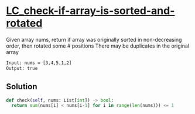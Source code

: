 # [LC_check-if-array-is-sorted-and-rotated](https://leetcode.com/problems/check-if-array-is-sorted-and-rotated)

Given array nums, return if array was originally sorted in non-decreasing order, then rotated some # positions
There may be duplicates in the original array

```txt
Input: nums = [3,4,5,1,2]
Output: true
```

## Solution

```py
def check(self, nums: List[int]) -> bool:
  return sum(nums[i] < nums[i-1] for i in range(len(nums))) <= 1
```
